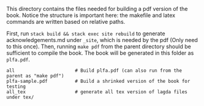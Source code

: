 This directory contains the files needed for building a pdf version of the book. Notice the structure is important here: the makefile and latex commands are written based on relative paths.

First, run `stack build && stack exec site rebuild` to generate acknowledgements.md under `_site`, which is needed by the pdf (Only need to this once). Then, running `make pdf` from the parent directory should be sufficient to compile the book. The book will be generated in this folder as `plfa.pdf`.

```make
all                      # Build plfa.pdf (can also run from the parent as "make pdf")
plfa-sample.pdf          # Build a shrinked version of the book for testing
all_tex                  # generate all tex version of lagda files under tex/
```